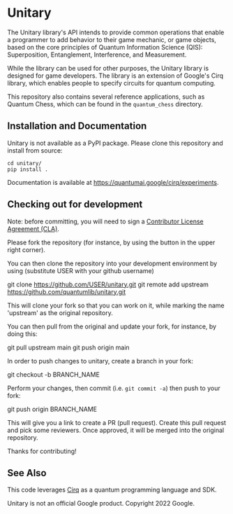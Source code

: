 Unitary
======

The Unitary library's API intends to provide common operations that enable a programmer to add behavior to their game mechanic, or game objects, based on the core principles of Quantum Information Science (QIS): Superposition, Entanglement, Interference, and Measurement.

While the library can be used for other purposes, the Unitary library is designed for game developers. The library is an extension of Google's Cirq library, which enables people to specify circuits for quantum computing.

This repository also contains several reference applications, such as Quantum Chess, which can be
found in the `quantum_chess` directory.


## Installation and Documentation

Unitary is not available as a PyPI package. Please clone this repository and
install from source:

    cd unitary/
    pip install .

Documentation is available at https://quantumai.google/cirq/experiments.

## Checking out for development

Note: before committing, you will need to sign a [Contributor License
Agreement (CLA)](https://opensource.google/documentation/reference/cla/github).

Please fork the repository (for instance, by using the button in the
upper right corner).  

You can then clone the repository into your development environment by
using (substitute USER with your github username)

git clone https://github.com/USER/unitary.git
git remote add upstream https://github.com/quantumlib/unitary.git

This will clone your fork so that you can work on it, while marking the
name 'upstream' as the original repository.

You can then pull from the original and update your fork, for instance,
by doing this:

git pull upstream main
git push origin main

In order to push changes to unitary, create a branch in your fork:

git checkout -b BRANCH_NAME

Perform your changes, then commit (i.e. `git commit -a`) then push to your
fork:

git push origin BRANCH_NAME

This will give you a link to create a PR (pull request).  Create this pull request
and pick some reviewers.  Once approved, it will be merged into the original repository.

Thanks for contributing!


## See Also

This code leverages [Cirq](https://github.com/quantumlib/Cirq) as a
quantum programming language and SDK.

Unitary is not an official Google product. Copyright 2022 Google.

